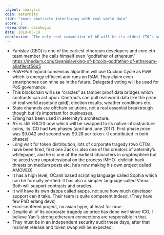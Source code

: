 ```yaml
---
layout: analysis
coin: aeternity
tldr: "smart contracts interfacing with real world data"
score: 1
researcher: dorukoguz
date: 2018-05-19
conclusion: "The only real competitor of AE will be its oldest CTO’s solo project Amoveo which lacks a market existence, for now."
---
```


- Yanislav (CEO) is one of the earliest ethereum developers and core eth team member (he calls himself even “godfather of ethereum” https://medium.com/@yanislav/king-of-bitcoin-godfather-of-ethereum-a9af9ecf56d5
- PoW+PoS hybrid consensus algorithm will use Cuckoo Cycle as PoW which is energy efficient and runs on RAM. They claim even smartphones can mine ae in the future. Delegated voting will be used for PoS governance.
- This blockchain will use “oracles” as tamper proof data bridges which contracts can act upon. Contracts can pull real world data like the price of real world assets(ie gold), election results, weather conditions etc.
- State channels are offchain solutions, not a real essential breaktrough though but it’s important for businesses.
- Erlang has been used in aeternity’s architecture.
- AE is still ERC20 now which will be swapped to its native infrastracture coins, its ICO had two phases (april and june 2017). First phase price was $0.042 and second was $0.28 per token. (I contributed in both phases)
- Long wait for token distribution, lots of corporate tragedy (two CTOs have been fired, first one Zack is also one of the creators of aeternity’s whitepaper, and he is one of the earliest characters in cryptosphere but he acted very unprofessional on the process IMHO- childish hack threats on medium posts etc, he’s now making his own project called AMOVEO)
- It has a high level, OCaml based scripting language called Sophia which can be formally verified. It has also a simpler language called Varna. Both will support contracts and oracles.
- It will have its own dapps called aepps, not sure how much developer support can it take. Their team is quite competent indeed. (They have few PhD erlang devs)
- Euro-centered project, no asian hype, at least for now.
- Despite all of its corporate tragedy ae price has done well since ICO, I believe Yani’s strong ethereum connections are responsible in that.
- They must be in an independent security audit these days, after that mainnet release and token swap will be expected.
